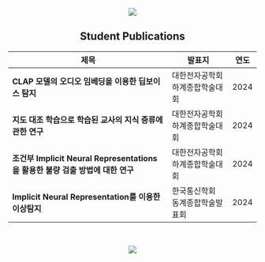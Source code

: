 <p align='center'>
    <img src="https://capsule-render.vercel.app/api?type=waving&color=1D5573&height=180&section=header&text=EffAI%20Lab.&fontSize=55&fontColor=f0f0f0&animation=fadeIn&fontAlignY=34&desc=Make%20AI%20Efficient&descAlignY=54&descAlign=50"/>
</p>

<div align="center">

## Student Publications
|제목|발표지|연도|
|--|--|--|
|**CLAP 모델의 오디오 임베딩을 이용한 딥보이스 탐지**|대한전자공학회 하계종합학술대회|2024|
|**지도 대조 학습으로 학습된 교사의 지식 증류에 관한 연구**|대한전자공학회 하계종합학술대회|2024|
|**조건부 Implicit Neural Representations을 활용한 불량 검출 방법에 대한 연구**|대한전자공학회 하계종합학술대회|2024|
|**Implicit Neural Representation를 이용한 이상탐지**|한국통신학회 동계종합학술발표회|2024|

</div>

</br>

<p align="center">
  <img src="https://capsule-render.vercel.app/api?type=waving&color=1D5573&height=120&section=footer"/>
</p>
